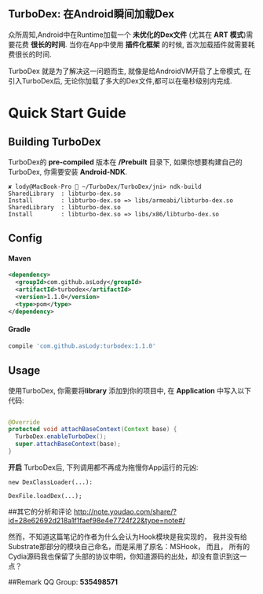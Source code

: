 TurboDex: 在Android瞬间加载Dex
--------

众所周知,Android中在Runtime加载一个 **未优化的Dex文件** (尤其在 **ART 模式**)需要花费 **很长的时间**.
当你在App中使用 **插件化框架** 的时候, 首次加载插件就需要耗费很长的时间.

TurboDex 就是为了解决这一问题而生, 就像是给AndroidVM开启了上帝模式,
在引入TurboDex后, 无论你加载了多大的Dex文件,都可以在毫秒级别内完成.

# Quick Start Guide

## Building TurboDex
TurboDex的 **pre-compiled** 版本在 **/Prebuilt** 目录下,
如果你想要构建自己的TurboDex, 你需要安装 **Android-NDK**.

```
✘ lody@MacBook-Pro  ~/TurboDex/TurboDex/jni> ndk-build                  
SharedLibrary  : libturbo-dex.so
Install        : libturbo-dex.so => libs/armeabi/libturbo-dex.so
SharedLibrary  : libturbo-dex.so
Install        : libturbo-dex.so => libs/x86/libturbo-dex.so
```



## Config

#### Maven

```xml
<dependency>
  <groupId>com.github.asLody</groupId>
  <artifactId>turbodex</artifactId>
  <version>1.1.0</version>
  <type>pom</type>
</dependency>
```

#### Gradle

```groovy
compile 'com.github.asLody:turbodex:1.1.0'
```



## Usage
使用TurboDex, 你需要将**library** 添加到你的项目中,
在 **Application** 中写入以下代码:

```java

@Override
protected void attachBaseContext(Context base) {
  TurboDex.enableTurboDex();
  super.attachBaseContext(base);
}


```

**开启** TurboDex后, 下列调用都不再成为拖慢你App运行的元凶:
```
new DexClassLoader(...):

DexFile.loadDex(...);
```
##其它的分析和评论
http://note.youdao.com/share/?id=28e62692d218a1f1faef98e4e7724f22&type=note#/

然而，不知道这篇笔记的作者为什么会认为Hook模块是我实现的，
我并没有给Substrate那部分的模块自己命名，而是采用了原名：MSHook，
而且，
所有的Cydia源码我也保留了头部的协议申明，你知道源码的出处，却没有意识到这一点？

##Remark
QQ Group: **535498571**
